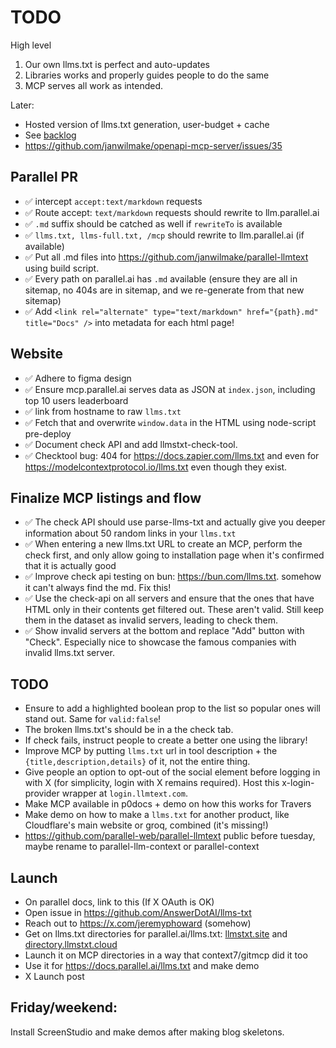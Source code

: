 # TODO

High level

1. Our own llms.txt is perfect and auto-updates
2. Libraries works and properly guides people to do the same
3. MCP serves all work as intended.

Later:

- Hosted version of llms.txt generation, user-budget + cache
- See [backlog](BACKLOG.md)
- https://github.com/janwilmake/openapi-mcp-server/issues/35

## Parallel PR

- ✅ intercept `accept:text/markdown` requests
- ✅ Route accept: `text/markdown` requests should rewrite to llm.parallel.ai
- ✅ `.md` suffix should be catched as well if `rewriteTo` is available
- ✅ `llms.txt, llms-full.txt, /mcp` should rewrite to llm.parallel.ai (if available)
- ✅ Put all .md files into https://github.com/janwilmake/parallel-llmtext using build script.
- ✅ Every path on parallel.ai has `.md` available (ensure they are all in sitemap, no 404s are in sitemap, and we re-generate from that new sitemap)
- ✅ Add `<link rel="alternate" type="text/markdown" href="{path}.md" title="Docs" />` into metadata for each html page!

## Website

- ✅ Adhere to figma design
- ✅ Ensure mcp.parallel.ai serves data as JSON at `index.json`, including top 10 users leaderboard
- ✅ link from hostname to raw `llms.txt`
- ✅ Fetch that and overwrite `window.data` in the HTML using node-script pre-deploy
- ✅ Document check API and add llmstxt-check-tool.
- ✅ Checktool bug: 404 for https://docs.zapier.com/llms.txt and even for https://modelcontextprotocol.io/llms.txt even though they exist.

## Finalize MCP listings and flow

- ✅ The check API should use parse-llms-txt and actually give you deeper information about 50 random links in your `llms.txt`
- ✅ When entering a new llms.txt URL to create an MCP, perform the check first, and only allow going to installation page when it's confirmed that it is actually good
- ✅ Improve check api testing on bun: https://bun.com/llms.txt. somehow it can't always find the md. Fix this!
- ✅ Use the check-api on all servers and ensure that the ones that have HTML only in their contents get filtered out. These aren't valid. Still keep them in the dataset as invalid servers, leading to check them.
- ✅ Show invalid servers at the bottom and replace "Add" button with "Check". Especially nice to showcase the famous companies with invalid llms.txt server.

## TODO

- Ensure to add a highlighted boolean prop to the list so popular ones will stand out. Same for `valid:false`!
- The broken llms.txt's should be in a the check tab.
- If check fails, instruct people to create a better one using the library!
- Improve MCP by putting `llms.txt` url in tool description + the `{title,description,details}` of it, not the entire thing.
- Give people an option to opt-out of the social element before logging in with X (for simplicity, login with X remains required). Host this x-login-provider wrapper at `login.llmtext.com`.
- Make MCP available in p0docs + demo on how this works for Travers
- Make demo on how to make a `llms.txt` for another product, like Cloudflare's main website or groq, combined (it's missing!)
- https://github.com/parallel-web/parallel-llmtext public before tuesday, maybe rename to parallel-llm-context or parallel-context

## Launch

- On parallel docs, link to this (If X OAuth is OK)
- Open issue in https://github.com/AnswerDotAI/llms-txt
- Reach out to https://x.com/jeremyphoward (somehow)
- Get on llms.txt directories for parallel.ai/llms.txt: [llmstxt.site](https://llmstxt.site/) and [directory.llmstxt.cloud](https://directory.llmstxt.cloud/)
- Launch it on MCP directories in a way that context7/gitmcp did it too
- Use it for https://docs.parallel.ai/llms.txt and make demo
- X Launch post

## Friday/weekend:

Install ScreenStudio and make demos after making blog skeletons.
